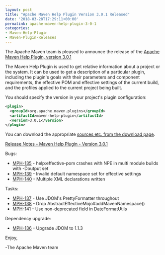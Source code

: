```yaml
---
layout: post
title: "Apache Maven Help Plugin Version 3.0.1 Released"
date: '2018-03-28T17:29:11+00:00'
permalink: apache-maven-help-plugin-3-0-1
categories:
- Maven-Help-Plugin
- Maven-Plugin-Releases
---
```

The Apache Maven team is pleased to announce the release of the
[Apache Maven Help Plugin, version 3.0.1](https://maven.apache.org/plugins/maven-help-plugin/)

The Maven Help Plugin is used to get relative information about a project or
the system. It can be used to get a description of a particular plugin,
including the plugin's goals with their parameters and component requirements,
the effective POM and effective settings of the current build, and the profiles
applied to the current project being built.

You should specify the version in your project's plugin configuration:

```xml
<plugin>
  <groupId>org.apache.maven.plugins</groupId>
  <artifactId>maven-help-plugin</artifactId>
  <version>3.0.1</version>
</plugin>
```

You can download the appropriate [sources etc. from the download page](https://maven.apache.org/plugins/maven-help-plugin/download.cgi).


<!-- more -->

[Release Notes - Maven Help Plugin - Version 3.0.1](https://issues.apache.org/jira/secure/ReleaseNote.jspa?projectId=12317522&version=12342960)

Bugs:

* [MPH-135](https://issues.apache.org/jira/browse/MPH-135) - help:effective-pom crashes with NPE in multi module builds with -Doutput set
* [MPH-139](https://issues.apache.org/jira/browse/MPH-139) - Invalid default namespace set for effective settings
* [MPH-140](https://issues.apache.org/jira/browse/MPH-140) - Multiple XML declarations written

Tasks:

* [MPH-137](https://issues.apache.org/jira/browse/MPH-137) - Use JDOM's PrettyFormatter throughout
* [MPH-138](https://issues.apache.org/jira/browse/MPH-138) - Drop AbstractEffectiveMojo#addMavenNamespace()
* [MPH-141](https://issues.apache.org/jira/browse/MPH-141) - Use non-deprecated field in DateFormatUtils

Dependency upgrade:

* [MPH-136](https://issues.apache.org/jira/browse/MPH-136) - Upgrade JDOM to 1.1.3

Enjoy,

-The Apache Maven team

